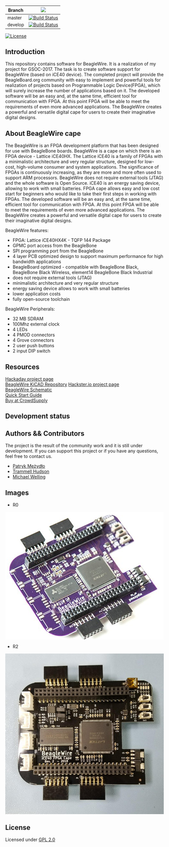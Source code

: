 
Branch|<img src="https://travis-ci.org/images/logos/TravisCI-Mascot-1.png" width="50">
---|--- 
master|[![Build Status](https://travis-ci.org/pmezydlo/BeagleWire.svg?branch=master)](https://travis-ci.org/pmezydlo/BeagleWire)
develop|[![Build Status](https://travis-ci.org/pmezydlo/BeagleWire.svg?branch=develop)](https://travis-ci.org/pmezydlo/BeagleWire)

[![License](http://img.shields.io/:license-gpl-blue.svg)](http://opensource.org/licenses/GPL-2.0)

## Introduction
This repository contains software for BeagleWire. It is a realization of my project for GSOC-2017.
The task is to create software support for BeagleWire (based on iCE40 device). The completed project will provide the BeagleBoard.org community with easy to implement and powerful tools for realization of projects based on Programmable Logic Device(FPGA), which will surely increase the number of applications based on it. The developed software will be an easy and, at the same time, efficient tool for communication with FPGA. At this point FPGA will be able to meet the requirements of even more advanced applications. The BeagleWire creates a powerful and versatile digital cape for users to create their imaginative digital designs. 

## About BeagleWire cape
The BeagleWire is an FPGA development platform that has been designed for use with BeagleBone boards. BeagleWire is a cape on which there is an FPGA device - Lattice iCE40HX. The Lattice iCE40 is a family of FPGAs with a minimalistic architecture and very regular structure, designed for low-cost, high-volume consumer and system applications. The significance of FPGAs is continuously increasing, as they are more and more often used to support ARM processors. BeagleWire does not require external tools (JTAG) and the whole software is Open Source. iCE40 is an energy saving device, allowing to work with small batteries. FPGA cape allows easy and low cost start for beginners who would like to take their first steps in working with FPGAs. The developed software will be an easy and, at the same time, efficient tool for communication with FPGA. At this point FPGA will be able to meet the requirements of even more advanced applications. The BeagleWire creates a powerful and versatile digital cape for users to create their imaginative digital designs.

BeagleWire features:
 * FPGA: Lattice iCE40HX4K - TQFP 144 Package
 * GPMC port access from the BeagleBone
 * SPI programming port from the BeagleBone
 * 4 layer PCB optimized design to support maximum performance for high bandwidth applications
 * BeagleBoard optimized - compatible with BeagleBone Black, BeagleBone Black Wireless, element14 BeagleBone Black Industrial
 * does not require external tools (JTAG)
 * minimalistic architecture and very regular structure
 * energy saving device allows to work with small batteries
 * lower application costs
 * fully open-source toolchain

BeagleWire Peripherals:
 * 32 MB SDRAM
 * 100Mhz external clock
 * 4 LEDs
 * 4 PMOD connectors
 * 4 Grove connectors
 * 2 user push buttons
 * 2 input DIP switch

## Resources
<a href="https://hackaday.io/project/20989-beaglewire">Hackaday project page</a><br>
<a href="https://github.com/mwelling/beagle-wire">BeagleWire KiCAD Repository</a>
<a href="https://www.hackster.io/46021/beaglewire-566292">Hackster.io project page</a><br>
<a href="https://github.com/mwelling/beagle-wire/blob/master/plots/beagle-wire.pdf">BeagleWire Schematic</a><br>
<a href="https://elinux.org/BeagleBoard/BeagleWire">Quick Start Guide</a><br>
<a href="https://www.crowdsupply.com/qwerty-embedded-design/beaglewire">Buy at CrowdSupply</a><br>

## Development status

## Authors && Contributors
The project is the result of the community work and it is still under development. If you can support this project or if you have any questions, feel free to contact us.

 * [Patryk Mężydło](https://github.com/pmezydlo)
 * [Trammell Hudson](https://github.com/osresearch)
 * [Michael Welling](https://github.com/mwelling)

## Images
 * R0
  <img src="./images/beaglewire-r0.png" align="center">

 * R2
  <img src="./images/beaglewire-r2-proto_jpg_project-body.jpg" align="center">

## License
Licensed under [GPL 2.0](http://opensource.org/licenses/GPL-2.0)
